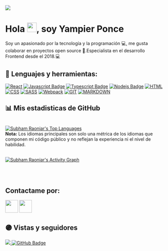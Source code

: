 <img src="https://imgur.com/5SaEg7K.png"/>
<h1>Hola <img src="https://raw.githubusercontent.com/MartinHeinz/MartinHeinz/master/wave.gif" width="30px">, soy Yampier Ponce</h1>
<p>Soy un apasionado por la tecnología y la programación 💻, me gusta colaborar en proyectos open source 💙.Especialista en el desarrollo Frontend desde el 2018.💻</p>

## 🚀 Lenguajes y herramientas:



[![React](https://img.shields.io/badge/-React-61DBFB?style=for-the-badge&labelColor=black&logo=react&logoColor=61DBFB)](#) [![Javascript Badge](https://img.shields.io/badge/-Javascript-F0DB4F?style=for-the-badge&labelColor=black&logo=javascript&logoColor=F0DB4F)](#) [![Typescript Badge](https://img.shields.io/badge/-Typescript-007acc?style=for-the-badge&labelColor=black&logo=typescript&logoColor=007acc)](#) [![Nodejs Badge](https://img.shields.io/badge/-Nodejs-3C873A?style=for-the-badge&labelColor=black&logo=node.js&logoColor=3C873A)](#) [![HTML](https://img.shields.io/badge/-HTML-F07634?style=for-the-badge&labelColor=black&logo=html5&logoColor=F07634)](#) [![CSS](https://img.shields.io/badge/-CSS-007BC1?style=for-the-badge&labelColor=black&logo=CSS3&logoColor=007BC1)](#) [![SASS](https://img.shields.io/badge/-SASS-CF649A?style=for-the-badge&labelColor=black&logo=sass&logoColor=CF649A)](#) [![Webpack](https://img.shields.io/badge/-webpack-75AFCC?style=for-the-badge&labelColor=black&logo=webpack&logoColor=75AFCC)](#) [![GIT](https://img.shields.io/badge/-GIT-F34C28?style=for-the-badge&labelColor=black&logo=GIT&logoColor=F34C28)](#) [![MARKDOWN](https://img.shields.io/badge/-MARKDOWN-8EC8DC?style=for-the-badge&labelColor=black&logo=MARKDOWN&logoColor=ffffff)](#)
<br/>

## 📊 Mis estadisticas de GitHub

  <br/>
  <a href="https://github.com/SubhamRaoniar28/github-readme-stats"><img alt="Subham Raoniar's Top Languages" src="https://github-readme-stats.vercel.app/api/top-langs/?username=YampierPonceV&langs_count=8&count_private=true&layout=compact&theme=radical&hide_border=true&bg_color=0D1117" /></a>
  <br/>
  <b>Nota:</b> Los idiomas principales son solo una métrica de los idiomas que componen mi código público y no reflejan la experiencia ni el nivel de habilidad.

<br/>
<br/>

<a href="https://github.com/SubhamRaoniar28/github-readme-activity-graph"><img alt="Subham Raoniar's Activity Graph" src="https://activity-graph.herokuapp.com/graph?username=YampierPonceV&bg_color=0D1117&color=5BCDEC&line=5BCDEC&point=FFFFFF&hide_border=true" /></a>

<br/>
<br/>

## Contactame por:

<p align="left">

<a href = "https://www.linkedin.com/in/yampierponcev/"><img src="https://img.icons8.com/fluent/48/000000/linkedin.png" width="40"/></a>
<a href = "https://twitter.com/YampierPonceV"><img src="https://img.icons8.com/fluent/48/000000/twitter.png" width="40"/></a>

</p>

## 🟣 Vistas y seguidores

<a href="https://github.com/Meghna-DAS/github-profile-views-counter">
    <img src="https://komarev.com/ghpvc/?username=YampierPonceV&color=blue&style=flat-square">
</a>
<a href="https://github.com/YampierPonceV?tab=followers"><img src="https://img.shields.io/github/followers/YampierPonceV?label=Followers&style=blue" alt="GitHub Badge"></a>
